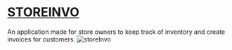 # [STOREINVO](https://store-invo-app.herokuapp.com/)  


An application made for store owners to keep track of inventory and create invoices for customers. 
![storeInvo](https://user-images.githubusercontent.com/35578002/146245498-1f5d2c7c-1598-4340-9789-325132d224b7.jpg)
